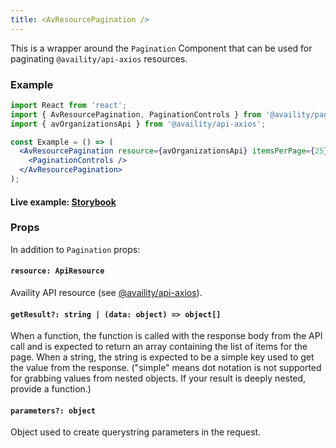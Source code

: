 ```yaml
---
title: <AvResourcePagination />
---
```


This is a wrapper around the `Pagination` Component that can be used for paginating `@availity/api-axios` resources.

### Example

```jsx
import React from 'react';
import { AvResourcePagination, PaginationControls } from '@availity/pagination';
import { avOrganizationsApi } from '@availity/api-axios';

const Example = () => (
  <AvResourcePagination resource={avOrganizationsApi} itemsPerPage={25}>
    <PaginationControls />
  </AvResourcePagination>
);
```

#### Live example: <a href="https://availity.github.io/availity-react/storybook/?path=/story/components-pagination--av-resource"> Storybook</a>

### Props

In addition to `Pagination` props:

#### `resource: ApiResource`

Availity API resource (see [@availity/api-axios](https://github.com/Availity/sdk-js/tree/master/packages/api-axios)).

#### `getResult?: string | (data: object) => object[]`

When a function, the function is called with the response body from the API call and is expected to return an array containing the list of items for the page. When a string, the string is expected to be a simple key used to get the value from the response. ("simple" means dot notation is not supported for grabbing values from nested objects. If your result is deeply nested, provide a function.)

#### `parameters?: object`

Object used to create querystring parameters in the request.
